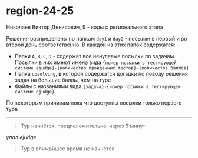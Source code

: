 # region-24-25

Николаев Виктор Денисович, 9 - коды с регионального этапа

Решения распределены по папкам `day1` и `day2` - посылки в первый и во второй день соответственно. В каждой из этих папок содержатся:
- Папки `A`, `B`, `C`, `D` - содержат все ненулевые посылки по задачам. Посылки в них имеют имена вида `{номер посылки в тестирующей системе ejudge}-{количество пройденных тестов}-{количестов баллов}`
- Папка `upsolving`, в которой содержатся догадки по поводу решения задач на большие баллы, чем на туре
- Файлы с названиями вида `{задача}-{номер посылки в тестирующей системе ejudge}`

По некоторым причинам пока что доступны посылки только первого тура

---

> Тур начнётся, предположительно, через 5 минут

*упал ejudge*

> Тур в ближайшее время не начнётся
